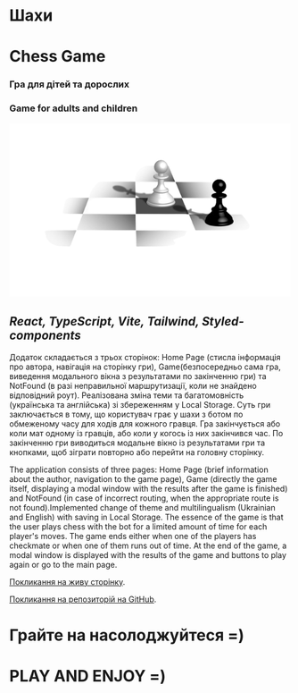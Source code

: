 # **Шахи**

# **Chess Game**

### Гра для дітей та дорослих

### Game for adults and children

![Chess](/src/assets/images/chessImg.png "chess")

## *React, TypeScript, Vite, Tailwind, Styled-components*

Додаток складається з трьох сторінок: Home Page (стисла інформація про автора, навігація на сторінку гри), Game(безпосередньо сама гра, виведення модального вікна з результатами по закінченню гри) та NotFound (в разі неправильної маршрутизації, коли не знайдено відповідний роут). Реалізована зміна теми та багатомовність (українська та англійська) зі збереженням у Local Storage. 
Суть гри заключається в тому, що користувач грає у шахи з ботом по обмеженому часу для ходів для кожного гравця. Гра закінчується або коли мат одному із гравців, або коли у когось із них закінчився час. По закінченню гри виводиться модальне вікно із результатами гри та кнопками, щоб зіграти повторно або перейти на головну сторінку. 

The application consists of three pages: Home Page (brief information about the author, navigation to the game page), Game (directly the game itself, displaying a modal window with the results after the game is finished) and NotFound (in case of incorrect routing, when the appropriate route is not found).Implemented change of theme and multilingualism (Ukrainian and English) with saving in Local Storage.
The essence of the game is that the user plays chess with the bot for a limited amount of time for each player's moves. The game ends either when one of the players has checkmate or when one of them runs out of time. At the end of the game, a modal window is displayed with the results of the game and buttons to play again or go to the main page.

[Покликання на живу сторінку](https://albuska.github.io/chess-game/).

[Покликання на репозиторій на GitHub](https://github.com/albuska/chess-game).

# Грайте на насолоджуйтеся =) 

 # PLAY AND ENJOY =) 
